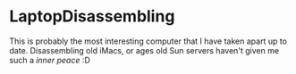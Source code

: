 # LaptopDisassembling

This is probably the most interesting computer that I have taken apart up to date. Disassembling old iMacs, or ages old Sun servers haven't given me such a *inner peace* :D
